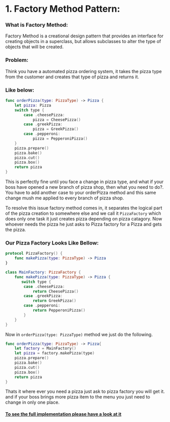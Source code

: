 # 1. Factory Method Pattern:

### What is Factory Method: 
Factory Method is a creational design pattern that provides an interface for creating objects in a superclass, but allows subclasses to alter the type of objects that will be created.

### Problem:
Think you have a automated pizza ordering system, it takes the pizza type from the customer and creates that type of pizza and returns it.
### Like below:
```swift
func orderPizza(type: PizzaType) -> Pizza {
    let pizza: Pizza
    switch type {
        case .cheesePizza:
            pizza = CheesePizza()
        case .greekPizza:
            pizza = GreekPizza()
        case .pepperoni:
            pizza = PepperoniPizza()
    }
    pizza.prepare()
    pizza.bake()
    pizza.cut()
    pizza.box()
    return pizza
}
```
This is perfectly fine until you face a change in pizza type, and what if your boss have opened a new branch of pizza shop, then what you need to do?. You have to add another case to your orderPizza method and this same change mush me applied to every branch of pizza shop.

To resolve this issue factory method comes in, it separates the logical part of the pizza creation to somewhere else and we call it ```PizzaFactory``` which does only one task it just creates pizza depending on pizza catagory. Now whoever needs the pizza he just asks to Pizza factory for a Pizza and gets the pizza.

### Our Pizza Factory Looks Like Bellow:
```swift
protocol PizzaFactory() {
    func makePizza(type: PizzaType) -> Pizza
}

class MainFactory: PizzaFactory {
    func makePizza(type: PizzaType) -> Pizza {
       switch type {
        case .cheesePizza:
            return CheesePizza()
        case .greekPizza:
            return GreekPizza()
        case .pepperoni:
            return PepperoniPizza()
        } 
    }
}
```
Now in ```orderPizza(type: PizzaType)``` method we just do the following.
```swift
func orderPizza(type: PizzaType) -> Pizza{
    let factory = MainFactory()
    let pizza = factory.makePizza(type)
    pizza.prepare()
    pizza.bake()
    pizza.cut()
    pizza.box()
    return pizza
}
```
Thats it where ever you need a pizza just ask to pizza factory you will get it. and if your boss brings more pizza item to the menu you just need to change in only one place.
#### [To see the full implementation please have a look at it]()